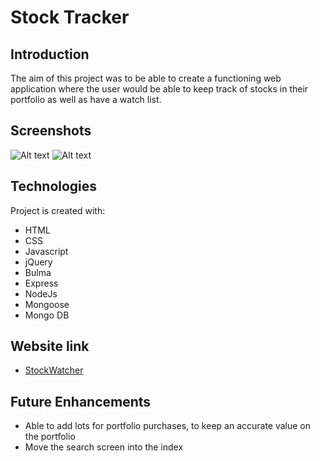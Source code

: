 # Stock Tracker
## Introduction
The aim of this project was to be able to create a functioning web application where the user would be able to keep track of stocks in their portfolio as well as have a watch list.

## Screenshots
![Alt text](https://i.imgur.com/yKa5u1r.png "Index Page")
![Alt text](https://i.imgur.com/OWkEcOT.png "Search Page")


## Technologies
Project is created with:  
* HTML  
* CSS
* Javascript
* jQuery
* Bulma
* Express
* NodeJs
* Mongoose
* Mongo DB

## Website link
* [StockWatcher](stockwatcher.herokuapp.com/stocks)

## Future Enhancements
* Able to add lots for portfolio purchases, to keep an accurate value on the portfolio
* Move the search screen into the index

